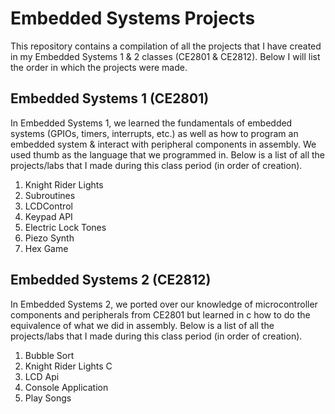 # Embedded Systems Projects
This repository contains a compilation of all the projects that I have created in my Embedded Systems 1 & 2 classes (CE2801 & CE2812). Below I will list the order in which the projects were made.

## Embedded Systems 1 (CE2801)
In Embedded Systems 1, we learned the fundamentals of embedded systems (GPIOs, timers, interrupts, etc.) as well as how to program an embedded system & interact with peripheral components in assembly. We used thumb as the language that we programmed in. Below is a list of all the projects/labs that I made during this class period (in order of creation).
1. Knight Rider Lights
2. Subroutines
3. LCDControl
4. Keypad API
5. Electric Lock Tones
6. Piezo Synth
7. Hex Game

## Embedded Systems 2 (CE2812)
In Embedded Systems 2, we ported over our knowledge of microcontroller components and peripherals from CE2801 but learned in c how to do the equivalence of what we did in assembly. Below is a list of all the projects/labs that I made during this class period (in order of creation).
1. Bubble Sort
2. Knight Rider Lights C
3. LCD Api
4. Console Application
5. Play Songs